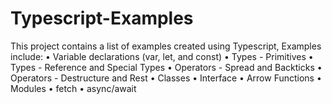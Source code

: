 # Typescript-Examples

This project contains a list of examples created using Typescript,
Examples include:
• Variable declarations (var, let, and const)
• Types - Primitives
• Types - Reference and Special Types
• Operators - Spread and Backticks
• Operators - Destructure and Rest
• Classes
• Interface
• Arrow Functions
• Modules
• fetch
• async/await
